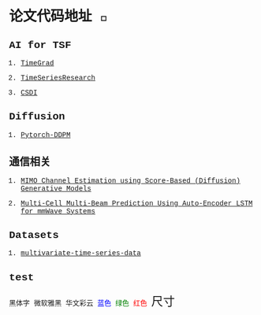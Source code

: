 # 论文代码地址 👋

## AI for TSF
1. [TimeGrad](https://github.com/zalandoresearch/pytorch-ts)

2. [TimeSeriesResearch](https://github.com/BTDLOZC-SJTU/TimeSeriesResearch)

3. [CSDI](https://github.com/ermongroup/CSDI)

## Diffusion
1. [Pytorch-DDPM](https://github.com/CHAINNEVERLIU/Pytorch-DDPM)

## 通信相关
1. [MIMO Channel Estimation using Score-Based (Diffusion) Generative Models](https://github.com/utcsilab/score-based-channels)

2. [Multi-Cell Multi-Beam Prediction Using Auto-Encoder LSTM for mmWave Systems](https://github.com/shastpi/mmWave-ray-tracer-dataset)

## Datasets

1. [multivariate-time-series-data](https://github.com/laiguokun/multivariate-time-series-data)

## test

<font face="黑体">黑体字</font>
<font face="微软雅黑">微软雅黑</font>
<font face="STCAIYUN">华文彩云</font>
<font color=blue>蓝色</font>
<font color=#008000>绿色</font>
<font color=Red>红色</font>
<font size=5>尺寸</font>

<style>
    body {
        font-family: 霞鹜文楷, Consolas, 'Courier New', monospace
    }
</style>